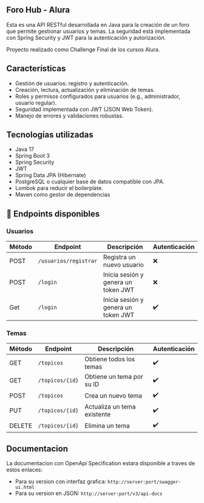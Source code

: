 
## Foro Hub - Alura

Esta es una API RESTful desarrollada en Java para la creación de un foro que permite gestionar usuarios y temas. La seguridad está implementada con Spring Security y JWT para la autenticación y autorización.

Proyecto realizado como Challenge Final de los cursos Alura.

## Características

- Gestión de usuarios: registro y autenticación.
- Creación, lectura, actualización y eliminación de temas.
- Roles y permisos configurados para usuarios (e.g., administrador, usuario regular).
- Seguridad implementada con JWT (JSON Web Token).
- Manejo de errores y validaciones robustas.

## Tecnologías utilizadas
- Java 17
- Spring Boot 3
- Spring Security
- JWT
- Spring Data JPA (Hibernate)
- PostgreSQL o cualquier base de datos compatible con JPA.
- Lombok para reducir el boilerplate.
- Maven como gestor de dependencias

## 🧰 Endpoints disponibles

### Usuarios

| Método | Endpoint              | Descripción                         | Autenticación |
|--------|-----------------------|-------------------------------------|---------------|
| POST   | `/usuarios/registrar` | Registra un nuevo usuario           | ❌            |
| POST   | `/login`              | Inicia sesión y genera un token JWT | ❌            |
| Get    | `/login`              | Inicia sesión y genera un token JWT | ✔️            |

### Temas

| Método | Endpoint        | Descripción                      | Autenticación |
|--------|-----------------|----------------------------------|---------------|
| GET    | `/topicos`      | Obtiene todos los temas          | ✔️            |
| GET    | `/topicos/{id}` | Obtiene un tema por su ID        | ✔️            |
| POST   | `/topicos`      | Crea un nuevo tema               | ✔️            |
| PUT    | `/topicos/{id}` | Actualiza un tema existente      | ✔️            |
| DELETE | `/topicos/{id}` | Elimina un tema                  | ✔️            |

## Documentacion

La documentacion con OpenApi Specification estara disponible a traves de estos enlaces:
- Para su version con interfaz grafica: `http://server:port/swagger-ui.html`
- Para su version en JSON: `http://server:port/v3/api-docs`


